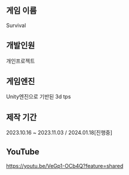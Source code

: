 ## 게임 이름         
Survival
## 개발인원
개인프로젝트
## 게임엔진    
Unity엔진으로 기반된 3d tps
## 제작 기간
2023.10.16 ~ 2023.11.03 / 2024.01.18[진행중]
## YouTube
https://youtu.be/VeGp1-OCb4Q?feature=shared
